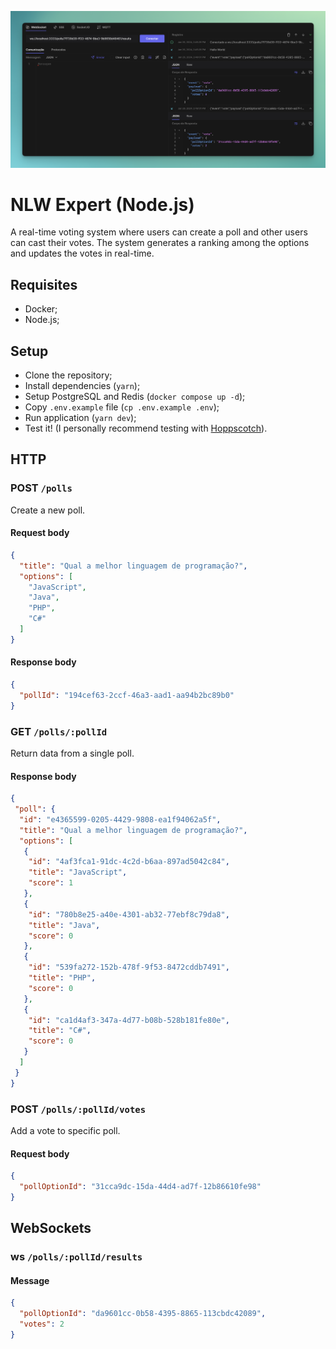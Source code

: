 ![Cover](./.github/cover.png)

# NLW Expert (Node.js)

A real-time voting system where users can create a poll and other users can cast their votes. The system generates a ranking among the options and updates the votes in real-time.

## Requisites

- Docker;
- Node.js;

## Setup

- Clone the repository;
- Install dependencies (`yarn`);
- Setup PostgreSQL and Redis (`docker compose up -d`);
- Copy `.env.example` file (`cp .env.example .env`);
- Run application (`yarn dev`);
- Test it! (I personally recommend testing with [Hoppscotch](https://hoppscotch.io/)).

## HTTP

### POST `/polls`

Create a new poll.

#### Request body

```json
{
  "title": "Qual a melhor linguagem de programação?",
  "options": [
    "JavaScript",
    "Java",
    "PHP",
    "C#"
  ]
}
```

#### Response body

```json
{
  "pollId": "194cef63-2ccf-46a3-aad1-aa94b2bc89b0"
}
```

### GET `/polls/:pollId`

Return data from a single poll.

#### Response body

```json
{
 "poll": {
  "id": "e4365599-0205-4429-9808-ea1f94062a5f",
  "title": "Qual a melhor linguagem de programação?",
  "options": [
   {
    "id": "4af3fca1-91dc-4c2d-b6aa-897ad5042c84",
    "title": "JavaScript",
    "score": 1
   },
   {
    "id": "780b8e25-a40e-4301-ab32-77ebf8c79da8",
    "title": "Java",
    "score": 0
   },
   {
    "id": "539fa272-152b-478f-9f53-8472cddb7491",
    "title": "PHP",
    "score": 0
   },
   {
    "id": "ca1d4af3-347a-4d77-b08b-528b181fe80e",
    "title": "C#",
    "score": 0
   }
  ]
 }
}
```

### POST `/polls/:pollId/votes`

Add a vote to specific poll.

#### Request body

```json
{
  "pollOptionId": "31cca9dc-15da-44d4-ad7f-12b86610fe98"
}
```

## WebSockets

### ws `/polls/:pollId/results`

#### Message

```json
{
  "pollOptionId": "da9601cc-0b58-4395-8865-113cbdc42089",
  "votes": 2
}
```
<!--START_SECTION:footer-->

<br />
<br />

<!--END_SECTION:footer-->